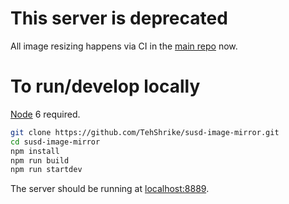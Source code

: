 # This server is deprecated

All image resizing happens via CI in the [main repo](https://github.com/TehShrike/susd-search-site) now.

# To run/develop locally

[Node](https://nodejs.org/) 6 required.

```sh
git clone https://github.com/TehShrike/susd-image-mirror.git
cd susd-image-mirror
npm install
npm run build
npm run startdev
```

The server should be running at [localhost:8889](http://localhost:8889/).
